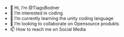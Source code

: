 - 👋 Hi, I’m @TiagoBodner
- 👀 I’m interested in coding
- 🌱 I’m currently learning the unity coding language
- 🚀 I’m looking to collaborate on Opensource produkts
- 📫 How to reach me on Social Media
<!---
TiagoBodner/TiagoBodner is a ✨ special ✨ repository because its `README.md` (this file) appears on your GitHub profile.
You can click the Preview link to take a look at your changes.
--->
